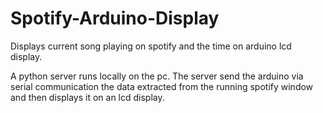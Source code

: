# Spotify-Arduino-Display
Displays current song playing on spotify and the time on arduino lcd display.

A python server runs locally on the pc. The server send the arduino via
serial communication the data extracted from the running spotify window
and then displays it on an lcd display.
